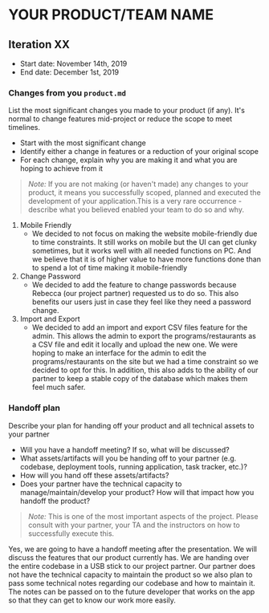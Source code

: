 # YOUR PRODUCT/TEAM NAME

## Iteration XX

 * Start date: November 14th, 2019
 * End date: December 1st, 2019

### Changes from you `product.md`

List the most significant changes you made to your product (if any). It's normal to change features mid-project or reduce the scope to meet timelines. 

 * Start with the most significant change
 * Identify either a change in features or a reduction of your original scope
 * For each change, explain why you are making it and what you are hoping to achieve from it

 > *Note:* If you are not making (or haven't made) any changes to your product, it means you successfully scoped, planned and executed the development of your application.This is a very rare occurrence - describe what you believed enabled your team to do so and why. 
 
1. Mobile Friendly
    * We decided to not focus on making the website mobile-friendly due to time constraints. It still works on mobile but the UI can get clunky sometimes, but it works well with all needed functions on PC. And we believe that it is of higher value to have more functions done than to spend a lot of time making it mobile-friendly
2. Change Password
    * We decided to add the feature to change passwords because Rebecca (our project partner) requested us to do so. This also benefits our users just in case they feel like they need a password change.
3. Import and Export
    * We decided to add an import and export CSV files feature for the admin. This allows the admin to export the programs/restaurants as a CSV file and edit it locally and upload the new one. We were hoping to make an interface for the admin to edit the programs/restaurants on the site but we had a time constraint so we decided to opt for this.
In addition, this also adds to the ability of our partner to keep a stable copy of the database which makes them feel much safer.

### Handoff plan

Describe your plan for handing off your product and all technical assets to your partner

 * Will you have a handoff meeting? If so, what will be discussed?
 * What assets/artifacts will you be handing off to your partner (e.g. codebase, deployment tools, running application, task tracker, etc.)? 
 * How will you hand off these assets/artifacts?
 * Does your partner have the technical capacity to manage/maintain/develop your product? How will that impact how you handoff the product?

> *Note:* This is one of the most important aspects of the project. Please consult with your partner, your TA and the instructors on how to successfully execute this. 


Yes, we are going to have a handoff meeting after the presentation. We will discuss the features that our product currently has. We are handing over the entire codebase in a USB stick to our project partner. Our partner does not have the technical capacity to maintain the product so we also plan to pass some technical notes regarding our codebase and how to maintain it. The notes can be passed on to the future developer that works on the app so that they can get to know our work more easily. 


